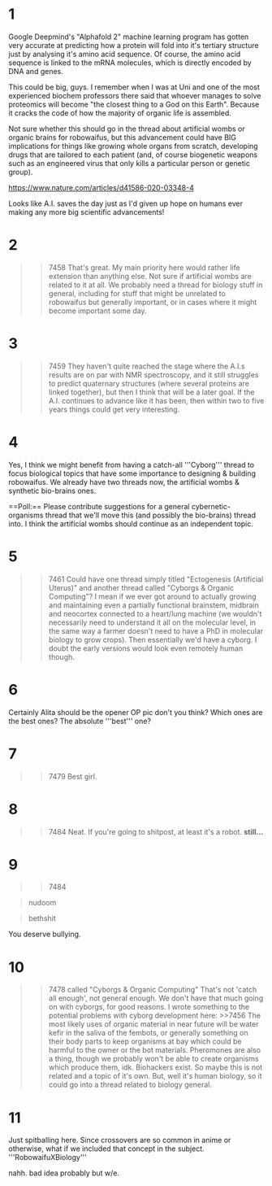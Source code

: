 # 1
Google Deepmind's "Alphafold 2" machine learning program has gotten very accurate at predicting how a protein will fold into it's tertiary structure just by analysing it's amino acid sequence. Of course, the amino acid sequence is linked to the mRNA molecules, which is directly encoded by DNA and genes. 

This could be big, guys. I remember when I was at Uni and one of the most experienced biochem professors there said that whoever manages to solve proteomics will become "the closest thing to a God on this Earth". Because it cracks the code of how the majority of organic life is assembled. 

Not sure whether this should go in the thread about artificial wombs or organic brains for robowaifus, but this advancement could have BIG implications for things like growing whole organs from scratch, developing drugs that are tailored to each patient (and, of course biogenetic weapons such as an engineered virus that only kills a particular person or genetic group).

https://www.nature.com/articles/d41586-020-03348-4

Looks like A.I. saves the day just as I'd given up hope on humans ever making any more big scientific advancements!

# 2
>>7458
That's great. My main priority here would rather life extension than anything else. Not sure if artificial wombs are related to it at all. We probably need a thread for biology stuff in general, including for stuff that might be unrelated to robowaifus but generally important, or in cases where it might become important some day.

# 3
>>7459
They haven't quite reached the stage where the A.I.s results are on par with NMR spectroscopy, and it still struggles to predict quaternary structures (where several proteins are linked together), but then I think that will be a later goal. If the A.I. continues to advance like it has been, then within two to five years things could get very interesting.

# 4
Yes, I think we might benefit from having a catch-all '''Cyborg''' thread to focus biological topics that have some importance to designing & building robowaifus. We already have two threads now, the artificial wombs & synthetic bio-brains ones.

==Poll:==
Please contribute suggestions for a general cybernetic-organisms thread that we'll move this (and possibly the bio-brains) thread into. I think the artificial wombs should continue as an independent topic.

# 5
>>7461
Could have one thread simply titled "Ectogenesis (Artificial Uterus)" and another thread called "Cyborgs & Organic Computing"? I mean if we ever got around to actually growing and maintaining even a partially functional brainstem, midbrain and neocortex connected to a heart/lung machine (we wouldn't necessarily need to understand it all on the molecular level, in the same way a farmer doesn't need to have a PhD in molecular biology to grow crops). 
Then essentially we'd have a cyborg.
I doubt the early versions would look even remotely human though.

# 6
Certainly Alita should be the opener OP pic don't you think? Which ones are the best ones? The absolute '''best''' one?

# 7
>>7479
Best girl.

# 8
>>7484
Neat. If you're going to shitpost, at least it's a robot.
**still...**

# 9
>>7484

>nudoom

>bethshit

You deserve bullying.

# 10
>>7478
>called "Cyborgs & Organic Computing"
That's not 'catch all enough', not general enough. We don't have that much going on with cyborgs, for good reasons. I wrote something to the potential problems with cyborg development here: >>7456
The most likely uses of organic material in near future will be water kefir in the saliva of the fembots, or generally something on their body parts to keep organisms at bay which could be harmful to the owner or the bot materials. Pheromones are also a thing, though we probably won't be able to create organisms which produce them, idk. Biohackers exist. So maybe this is not related and a topic of it's own. But, well it's human biology, so it could go into a thread related to biology general.

# 11
Just spitballing here. Since crossovers are so common in anime or otherwise, what if we included that concept in the subject.
'''RobowaifuXBiology'''

nahh. bad idea probably but w/e.

